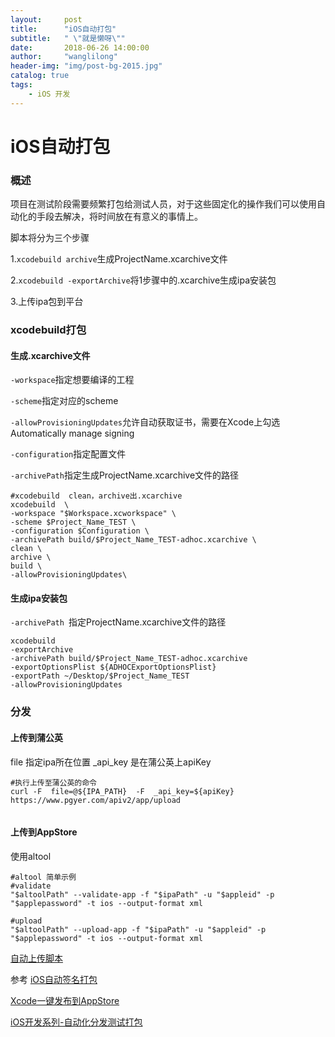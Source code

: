 ```yaml
---
layout:     post
title:      "iOS自动打包"
subtitle:   " \"就是懒呀\""
date:       2018-06-26 14:00:00
author:     "wanglilong"
header-img: "img/post-bg-2015.jpg"
catalog: true
tags:
    - iOS 开发
---
```

# iOS自动打包

### 概述
项目在测试阶段需要频繁打包给测试人员，对于这些固定化的操作我们可以使用自动化的手段去解决，将时间放在有意义的事情上。

脚本将分为三个步骤

1.`xcodebuild archive`生成ProjectName.xcarchive文件

2.`xcodebuild -exportArchive`将1步骤中的.xcarchive生成ipa安装包

3.上传ipa包到平台

### xcodebuild打包
#### 生成.xcarchive文件
`-workspace`指定想要编译的工程

`-scheme`指定对应的scheme

`-allowProvisioningUpdates`允许自动获取证书，需要在Xcode上勾选Automatically manage signing

`-configuration`指定配置文件

`-archivePath`指定生成ProjectName.xcarchive文件的路径

```shell
#xcodebuild  clean，archive出.xcarchive
xcodebuild  \
-workspace "$Workspace.xcworkspace" \
-scheme $Project_Name_TEST \
-configuration $Configuration \
-archivePath build/$Project_Name_TEST-adhoc.xcarchive \
clean \
archive \
build \
-allowProvisioningUpdates\

```

#### 生成ipa安装包

`-archivePath `指定ProjectName.xcarchive文件的路径

```shell
xcodebuild 
-exportArchive 
-archivePath build/$Project_Name_TEST-adhoc.xcarchive 
-exportOptionsPlist ${ADHOCExportOptionsPlist} 
-exportPath ~/Desktop/$Project_Name_TEST 
-allowProvisioningUpdates
```

### 分发
#### 上传到蒲公英
file 指定ipa所在位置
_api_key 是在蒲公英上apiKey

```shell
#执行上传至蒲公英的命令
curl -F  file=@${IPA_PATH}  -F  _api_key=${apiKey}  https://www.pgyer.com/apiv2/app/upload


```


#### 上传到AppStore
使用altool

```shell
#altool 简单示例
#validate
"$altoolPath" --validate-app -f "$ipaPath" -u "$appleid" -p "$applepassword" -t ios --output-format xml

#upload
"$altoolPath" --upload-app -f "$ipaPath" -u "$appleid" -p "$applepassword" -t ios --output-format xml

```


[自动上传脚本](https://pan.baidu.com/s/1qiPfOgtxLVW5Xij23z85TA)

参考
[iOS自动签名打包](https://www.cnblogs.com/CoderHong/p/8931562.html)

[Xcode一键发布到AppStore](https://blog.csdn.net/gukong/article/details/51578618)

[iOS开发系列-自动化分发测试打包](https://www.cnblogs.com/CoderHong/p/8931562.html)
